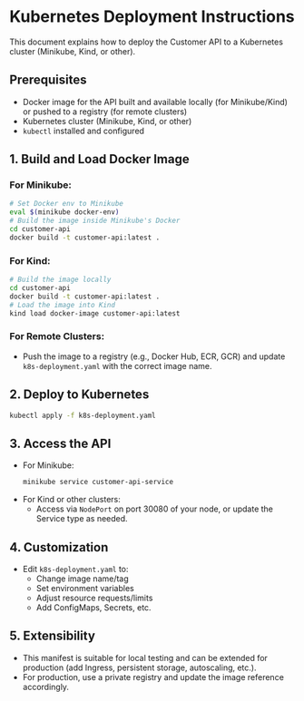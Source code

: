 # Kubernetes Deployment Instructions

This document explains how to deploy the Customer API to a Kubernetes cluster (Minikube, Kind, or other).

## Prerequisites
- Docker image for the API built and available locally (for Minikube/Kind) or pushed to a registry (for remote clusters)
- Kubernetes cluster (Minikube, Kind, or other)
- `kubectl` installed and configured

## 1. Build and Load Docker Image

### For Minikube:
```sh
# Set Docker env to Minikube
eval $(minikube docker-env)
# Build the image inside Minikube's Docker
cd customer-api
docker build -t customer-api:latest .
```

### For Kind:
```sh
# Build the image locally
cd customer-api
docker build -t customer-api:latest .
# Load the image into Kind
kind load docker-image customer-api:latest
```

### For Remote Clusters:
- Push the image to a registry (e.g., Docker Hub, ECR, GCR) and update `k8s-deployment.yaml` with the correct image name.

## 2. Deploy to Kubernetes
```sh
kubectl apply -f k8s-deployment.yaml
```

## 3. Access the API
- For Minikube:
  ```sh
  minikube service customer-api-service
  ```
- For Kind or other clusters:
  - Access via `NodePort` on port 30080 of your node, or update the Service type as needed.

## 4. Customization
- Edit `k8s-deployment.yaml` to:
  - Change image name/tag
  - Set environment variables
  - Adjust resource requests/limits
  - Add ConfigMaps, Secrets, etc.

## 5. Extensibility
- This manifest is suitable for local testing and can be extended for production (add Ingress, persistent storage, autoscaling, etc.).
- For production, use a private registry and update the image reference accordingly. 